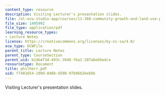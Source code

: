 ```yaml
---
content_type: resource
description: Visiting Lecturer's presentation slides.
file: /ol-ocw-studio-app/courses/11-360-community-growth-and-land-use-planning-fall-2003/f7481654109d848bd50897b96b26ebbb_philherr.pdf
file_size: 1495992
file_type: application/pdf
learning_resource_types:
- Lecture Notes
license: https://creativecommons.org/licenses/by-nc-sa/4.0/
ocw_type: OCWFile
parent_title: Lecture Notes
parent_type: CourseSection
parent_uid: b14b4f3d-493c-3948-f6a2-207a6eb9adca
resourcetype: Document
title: philherr.pdf
uid: f7481654-109d-848b-d508-97b96b26ebbb
---
```

Visiting Lecturer's presentation slides.